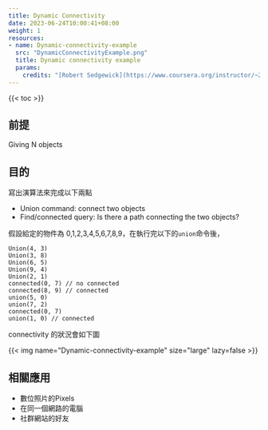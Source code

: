 ```yaml
---
title: Dynamic Connectivity
date: 2023-06-24T10:00:41+08:00
weight: 1
resources:
- name: Dynamic-connectivity-example
  src: "DynamicConnectivityExample.png"
  title: Dynamic connectivity example
  params:
    credits: "[Robert Sedgewick](https://www.coursera.org/instructor/~250165) | [KEVIN WAYNE](https://www.coursera.org/instructor/~246867) on [Algorithms](https://d3c33hcgiwev3.cloudfront.net/_b65e7611894ba175de27bd14793f894a_15UnionFind.pdf?Expires=1687737600&Signature=ibQ5L3KCmNZqZ0-6PS6EQ9GitVnR6V9~lSEmgU4Tku2ayd7mCBMo4yUKPTRtcl6bAH5OmB0H6KPcIWUrObqS8AqvErqcO9wjEuZZ3dpdP0neG9qBKvk9nqShhAna6H4iSx34KPv0J6iKu-ZdDUwxFo9ve1RbGCriRekIchJHSMw_&Key-Pair-Id=APKAJLTNE6QMUY6HBC5A)"
---
```


{{< toc >}}

## 前提

Giving N objects

## 目的

寫出演算法來完成以下兩點

- Union command: connect two objects
- Find/connected query: Is there a path connecting the two objects?

假設給定的物件為 0,1,2,3,4,5,6,7,8,9，在執行完以下的`union`命令後，

```
Union(4, 3)
Union(3, 8)
Union(6, 5)
Union(9, 4)
Union(2, 1)
connected(0, 7) // no connected
connected(8, 9) // connected
union(5, 0)
union(7, 2)
connected(0, 7)
union(1, 0) // connected
```
connectivity 的狀況會如下圖

{{< img name="Dynamic-connectivity-example" size="large" lazy=false >}}

## 相關應用

- 數位照片的Pixels
- 在同一個網路的電腦
- 社群網站的好友